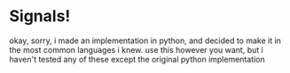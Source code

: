 # Signals!

okay, sorry, i made an implementation in python, and decided to make it in the most common languages i knew.
use this however you want, but i haven't tested any of these except the original python implementation 
